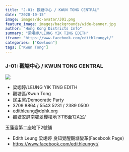 ```yaml
---
title: "J-01: 觀塘中心 / KWUN TONG CENTRAL"
date: "2020-10-15"
image: images/dc-avatar/J01.png
feature_image: images/backgrounds/wide-banner.jpg
author: "Hong Kong Districts Info"
summary: "梁翊婷/LEUNG YIK TING EDITH"
iframe: "https://www.facebook.com/edithleungyt/"
categories: ["Kowloon"]
tags: ["Kwun Tong"]
---
```


### J-01: 觀塘中心 / KWUN TONG CENTRAL  
![](/images/dc-avatar/J01.png)  

 - 梁翊婷/LEUNG YIK TING EDITH  
 - 觀塘區/Kwun Tong  
 - 民主黨/Democratic Party  
 - 3709 8864 / 5543 5231 / 2389 0500  
 - edithleung@dphk.org  
 - 觀塘翠屏南邨翠櫻樓地下11B至12A室/
玉蓮臺第二座地下2號舖  
 - Edith Leung  梁翊婷 良知覺醒觀塘變革(Facebook Page)  
 - https://www.facebook.com/edithleungyt/
